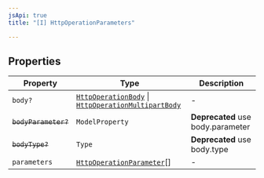 ```yaml
---
jsApi: true
title: "[I] HttpOperationParameters"

---
```

## Properties

| Property | Type | Description |
| ------ | ------ | ------ |
| `body?` | [`HttpOperationBody`](HttpOperationBody.md) \| [`HttpOperationMultipartBody`](HttpOperationMultipartBody.md) | - |
| ~~`bodyParameter?`~~ | `ModelProperty` | **Deprecated** use body.parameter |
| ~~`bodyType?`~~ | `Type` | **Deprecated** use body.type |
| `parameters` | [`HttpOperationParameter`](../type-aliases/HttpOperationParameter.md)[] | - |
